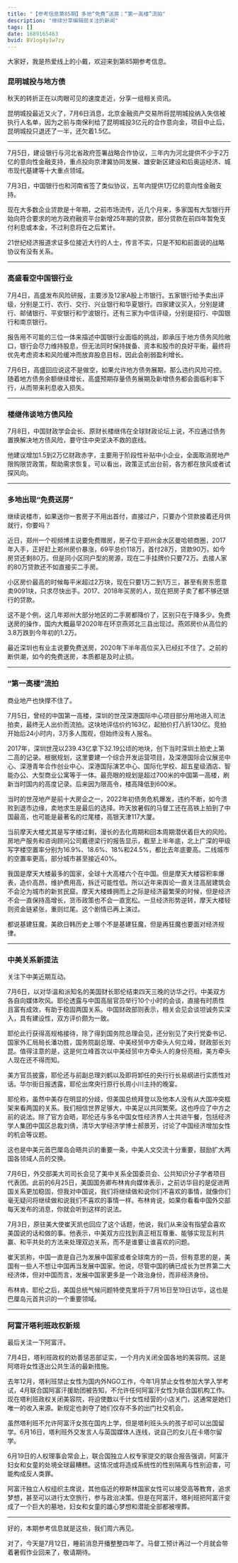 ```yaml
---
title: "【参考信息第85期】多地“免费”送房；“第一高楼”流拍"
description: "继续分享编辑部关注的新闻"
tags: []
date: 1689165463
bvid: BV1og4y1w7zy
---
```

大家好，我是热爱线上的小戴，欢迎来到第85期参考信息。

### 昆明城投与地方债

秋天的转折正在以肉眼可见的速度走近，分享一组相关资讯。

昆明城投最近又火了，7月6日消息，北京金融资产交易所将昆明城投纳入失信被执行人名单，因为之前与南保利给了昆明城投3亿元的合作意向金，项目中止后，昆明城投只退还了一半，还欠着1.5亿。

---

7月5日，建设银行与河北省政府签署战略合作协议，三年内为河北提供不少于2万亿的意向性金融支持，重点投向京津冀协同发展、雄安新区建设和后奥运经济、城市现代基建等十大重点领域。

7月3日，中国银行也和河南省签了类似协议，五年内提供1万亿的意向性金融支持。

现在大多数企业贷款是十年期，之前市场流传，近几个月来，多家国有大型银行开始向符合要求的地方政府融资平台新增25年期的贷款，部分贷款在前四年暂免支付利息或本金，不过利息将在之后累计。

21世纪经济报道求证多位接近大行的人士，传言不实，只是不知和前面说的战略协议有没有关系。

---

### 高盛看空中国银行业

7月4日，高盛发布风险研报，主要涉及12家A股上市银行。五家银行给予卖出评级，分别是工行、农行、交行、兴业银行和华夏银行。四家建议买入，分别是建行、邮储银行、平安银行和宁波银行。还有三家为中信评级，分别是招行、中国银行和南京银行。

报告用不可能的三位一体来描述中国银行业面临的挑战，即承压于地方债务风险敞口，银行会尽力维持股息，但无法同时保持拨备、资本和股市的良好平衡，最终将优先考虑资本和风险缓冲而放弃股息目标，因此会削弱盈利增长。

7月6日，高盛回应说这不是做空，如果允许地方债务展期，那么违约风险可控。随着地方债务余额继续增长，高盛预期存量债务展期及新增债务都会面临利率下行，从而带来利息收入损失。

---

### 楼继伟谈地方债风险

7月8日，中国财政学会会长、原财长楼继伟在全球财政论坛上说，不应通过债务置换解决地方债风险，要守住中央坚决不救的底线。

他建议增加1.5到2万亿财政赤字，主要用于阶段性补贴中小企业，全面取消房地产限购限贷政策，帮助需求恢复。可以看出，政策正式出台前，各方都在放风或者试探风向。

---

### 多地出现“免费送房”

继续说楼市，如果送你一套房子不用出首付，直接过户，只要办个贷款接着还月供就行，你要吗？

近日，郑州一个视频博主说要免费赠房，房子位于郑州金水区曼哈顿商圈，2017年入手，正好赶上郑州房价暴涨，69平总价118万，首付28万，贷款90万。如今房贷还剩80万。但是同小区同户型的房源，现在二手挂牌价只要72万。去接人家的80万贷款还不如直接买二手房。

小区房价最高的时候每平米超过2万块，现在只要1万二到1万三，甚至有房东愿意卖9091块，只求尽快出手。2017、2018年买房的人，现在把房子卖了都不够还银行的贷款。

这不是个例，这几年郑州大部分地区的二手房都降价了，区别只在于降多少。免费送房的操作，国内大概最早2020年在环京燕郊北三县出现过。燕郊房价从高位的3.8万跌到今年初的1.2万。

最近深圳也有业主说要免费送房，2020年下半年高位买入已经扛不住了。之前的断供潮，如今的免费送房，本质都是及时止损。

---

### “第一高楼”流拍

商业地产也快撑不住了。

7月5日，曾经的中国第一高楼，深圳的世茂深港国际中心项目部分用地进入司法拍卖，最终无人出价而流拍。这块地评估价约163亿，起拍价打八折130亿。竞拍开始后24小时内，3万多人围观，但始终没有人报名。

2017年，深圳世茂以239.43亿拿下32.19公顷的地块，创下当时深圳土拍史上第二高的记录。根据规划，这里要建一个综合开发运营项目，及深港国际会议展览中心、深港青年合作创业中心、深港国际演艺中心、国际化学校、超五星级酒店、智能办公、大型商业公寓等于一体。最亮眼的规划是超过700米的中国第一高楼，刷新当时国内的高度记录。后来因为限高令，楼高降低到600米。

当时的世茂地产是前十大房企之一，2022年初债务危机爆发，违约不断，如今溃败到退市边缘，卖地求生是最后的选择。昨天放暑假的马督工还在高铁上拍到了中国最高，也可能是最著名的烂尾楼，高银天津117大厦。

当前摩天大楼尤其是写字楼过剩，漫长的去化周期和回本周期潜伏着巨大的风险。房地产服务和咨询顾问公司戴德梁行的报告显示，截至上半年底，北上广深的甲级写字楼空置率分别为16.9%、18.6%、18%和24.5%，都比去年底要高。二线城市的空置率更高，部分城市甚至接近40%。

我国是摩天大楼最多的国家，全球十大高楼六个在中国。但是摩天大楼容积率爆表，造价高昂，维护费用高，拆迁可能性低。所以近年来舆论一直关注高层建筑会不会沦为城市的新贫民窟。摩天大楼蜂拥而上之际是经济最繁荣的时候，但是经济不会一直保持高增长，货币政策也不会一直宽松。一旦经济形势逆转，摩天大楼轻则资金链紧张，重则烂尾。这个剧情已再上演过。

都说基建狂魔，美欧日韩历史上哪个不是基建狂魔，但是再狂魔也要面对经济规律。

---

### 中美关系新提法

关注下中美近期互动。

7月6日，以对华温和派知名的美国财长耶伦结束四天三晚的访华之行。中美双方各自向媒体吹风。耶伦透露与中国高层官员举行10个小时的会谈，直接有时质性且富有成效，有助于稳固两国关系。中国财政部则表示，相关会见会谈坦诚务实深入，具有建设性，双方评价颇为一致。

耶伦此行获得高规格接待，除了得到国务院总理会见，还分别见了央行党委书记、国家外汇局局长潘功胜，国务院副总理、中美经贸中方牵头人何立峰，财政部长刘昆。值得注意的是，这是何立峰首次以中美经贸中方牵头人的身份亮相，美方牵头人现在还不得而知。

美方官员披露，耶伦还与前副总理刘鹤以及即将卸任的央行行长易纲进行实质性对话。华尔街日报透露，耶伦出席央行原行长周小川主持的晚宴。

耶伦称，虽然中美存在明显的分歧，但美国总统拜登以及他本人没有从大国冲突框架来看两国的关系。我们相信世界足够大，中美足以共同繁荣。这也呼应了中方之前的说法。除了官方会晤，耶伦还与多名中国女性经济界人士共进午餐，包括经济学人集团中国区总裁刘倩，清华大学经济学博士郝景芳，讨论了中国经济增加女性的机会等议题。

这也是中美元首巴厘岛会晤共识的重要一条，中美人文交流十分重要，鼓励扩大两国各领域人员的交换。

7月6日，外交部美大司司长会见了美中关系全国委员会、公共知识分子学者项目代表团。此前的6月25日，美国国务卿布林肯向媒体表示，之前访华目的是促进两国关系更加稳固，但我对中国说，我们将继续做和说你们不喜欢的事情，就像你们毫无疑问将继续做和说我们不喜欢的事情一样。布林肯说，如果你看看中国外交部每天发布的消息，你就会听到这样的说法。

7月3日，原驻美大使崔天凯也回应了这个话题，他说，我们从来没有指望会喜欢美国说的话和做的事。他表示，中美双方应找到真正相互尊重、能够实现互利共赢、和平共处的方法来处理双边关系，而不是谁要让谁喜欢的问题。

崔天凯称，中国一直是自己为发展中国家或者全球南方的一员，但有意思的是，美国有一些人不想让中国再当发展中国家。他说，尽管中国的确已成长为世界第二大经济体，但对中国而言，发展中国家更多是一个政治身份，而非经济身份。

布林肯、耶伦之后，美国总统气候问题特使克里将于7月16日至19日访华，这也是巴厘岛元首共识的一个重要领域。

---

### 阿富汗塔利班政权新规

最后关注一下阿富汗。

7月4日，塔利班政权的劝善惩恶部证实，一个月内关闭全国各地的美容院。这是阿塔将女性逐出公共生活的最新措施。

去年12月，塔利班禁止女性为国内外NGO工作，今年1月禁止女性参加大学入学考试，4月联合国阿富汗援助团被告知，不允许任何阿富汗女性为联合国机构工作。现在塔利班政权关闭美容院，将迫使数以千计女性经营的小店关门，这通常是她们唯一的收入来源。新规定也剥夺了她们仅存不多的出门社交机会。

虽然塔利班不允许阿富汗女孩在国内上学，但是塔利班头头的孩子却可以出国留学。6月16日，塔利班外交发言人与英国媒体人连线，说自己的女儿在卡塔尔留学。

6月19日的人权理事会常会上，联合国独立人权专家提交的联合报告强调，阿富汗妇女和女童的处境全球最糟糕。这情况或将造成系统性的性别隔离与性别迫害，可能构成反人类罪。

阿富汗独立人权组织主席说，其他临近的穆斯林国家女性可以接受高等教育，追求梦想，甚至可以进行太空旅行，参与政治决策。但是在阿富汗，塔利班把阿富汗变成了一个巨大的墓地，妇女和女童的雄心梦想和潜能全部都被埋葬。

---

好的，本期参考信息就是这些，我们周六再见。

对了，今天是7月12日，睡前消息开播整整四年了。马督工预计再过一个月就会带着暑假作业回来了，敬请期待。

